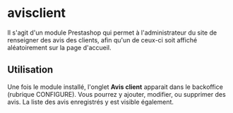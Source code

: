 # avisclient
Il s'agit d'un module Prestashop qui permet à l'administrateur du site de renseigner des avis des clients, afin qu'un de ceux-ci soit affiché aléatoirement sur la page d'accueil.

## Utilisation
Une fois le module installé, l'onglet **Avis client** apparait dans le backoffice (rubrique CONFIGURE). Vous pourrez y ajouter, modifier, ou supprimer des avis. La liste des avis enregistrés y est visible également.
